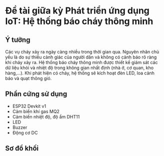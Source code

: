 # Đề tài giữa kỳ Phát triển ứng dụng IoT: Hệ thống báo cháy thông minh

## Ý tưởng
Các vụ cháy xảy ra ngày càng nhiều trong thời gian qua. Nguyên nhân chủ yếu là do sự thiếu cảnh giác của người dân và không có cảnh báo rõ ràng khi cháy xảy ra.
Hệ thống báo cháy thông minh được thiết kế giám sát các dữ liệu khói và nhiệt độ trong không gian nhất định (nhà ở, cơ quan, kho hàng,...). Khi phát hiện có cháy, hệ thống sẽ kích hoạt đèn LED, loa cảnh báo và quạt thông gió.

## Phần cứng sử dụng
* ESP32 Devkit v1
* Cảm biến khí gas MQ2
* Cảm biến nhiệt độ, độ ẩm DHT11
* LED
* Buzzer
* Động cơ DC

## Sơ đồ khối
